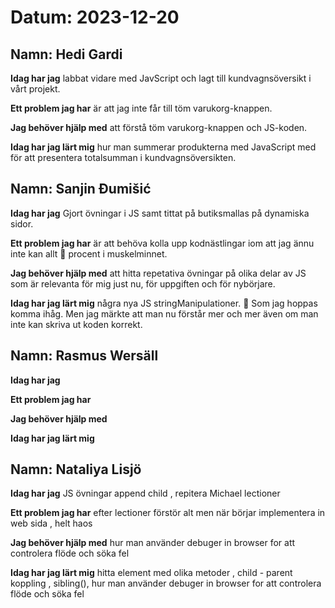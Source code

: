 # Datum: 2023-12-20

## Namn: Hedi Gardi

**Idag har jag** labbat vidare med JavScript och lagt till kundvagnsöversikt i vårt projekt.

**Ett problem jag har** är att jag inte får till töm varukorg-knappen.

**Jag behöver hjälp med** att förstå töm varukorg-knappen och JS-koden.

**Idag har jag lärt mig** hur man summerar produkterna med JavaScript med för att presentera totalsumman i kundvagnsöversikten.

## Namn: Sanjin Đumišić

**Idag har jag** Gjort övningar i JS samt tittat på butiksmallas på dynamiska sidor.

**Ett problem jag har** är att behöva kolla upp kodnästlingar iom att jag ännu inte kan allt :100: procent i muskelminnet.

**Jag behöver hjälp med** att hitta repetativa övningar på olika delar av JS som är relevanta för mig just nu, för uppgiften och för nybörjare.

**Idag har jag lärt mig** några nya JS stringManipulationer. :barber: Som jag hoppas komma ihåg. Men jag märkte att man nu förstår mer och mer även om man inte kan skriva ut koden korrekt.

## Namn: Rasmus Wersäll

**Idag har jag**

**Ett problem jag har**

**Jag behöver hjälp med**

**Idag har jag lärt mig**

## Namn: Nataliya Lisjö

**Idag har jag**  JS övningar  append child   , repitera Michael lectioner

**Ett problem jag har** efter lectioner förstör alt men när börjar implementera in web sida , helt haos

**Jag behöver hjälp med** hur man använder debuger in browser for att controlera flöde och söka fel

**Idag har jag lärt mig** hitta element med olika metoder , child - parent koppling , sibling(),   hur man använder debuger in browser for att controlera flöde och söka fel
